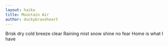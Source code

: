 ```yaml
---
layout: haiku
title: Mountain Air
author: duckybraveheart
---
```


Brisk dry cold breeze clear
Raining mist snow shine no fear
Home is what I have